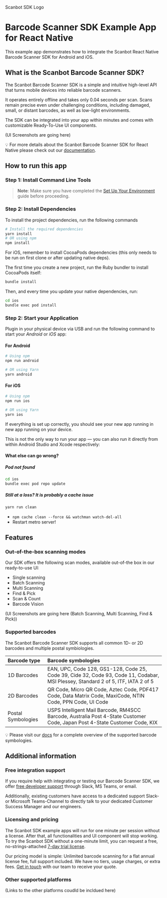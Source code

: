 Scanbot SDK Logo

# Barcode Scanner SDK Example App for React Native
This example app demonstrates how to integrate the Scanbot React Native Barcode Scanner SDK for Android and iOS.

## What is the Scanbot Barcode Scanner SDK?
The Scanbot Barcode Scanner SDK is a simple and intuitive high-level API that turns mobile devices into reliable barcode scanners. 

It operates entirely offline and takes only 0.04 seconds per scan. Scans remain precise even under challenging conditions, including damaged, small, or distant barcodes, as well as low-light environments.

The SDK can be integrated into your app within minutes and comes with customizable Ready-To-Use UI components. 


(UI Screenshots are going here)


💡 For more details about the Scanbot Barcode Scanner SDK for React Native please check out our [documentation](https://docs.scanbot.io/barcode-scanner-sdk/react-native/introduction/).

## How to run this app

### Step 1: Install Command Line Tools

> **Note**: Make sure you have completed the [Set Up Your Environment](https://reactnative.dev/docs/set-up-your-environment) guide before proceeding.

### Step 2: Install Dependencies

To install the project dependencies, run the following commands

```bash
# Install the required dependencies
yarn install
# OR using npm
npm install
```

For iOS, remember to install CocoaPods dependencies (this only needs to be run on first clone or after updating native deps).

The first time you create a new project, run the Ruby bundler to install CocoaPods itself:

```sh
bundle install
```

Then, and every time you update your native dependencies, run:

```sh
cd ios 
bundle exec pod install
```

### Step 2: Start your Application

Plugin in your physical device via USB and run the following command to start your _Android_ or _iOS_ app:

#### For Android

```sh
# Using npm
npm run android

# OR using Yarn
yarn android
```

#### For iOS

```sh
# Using npm
npm run ios

# OR using Yarn
yarn ios
```

If everything is set up correctly, you should see your new app running in new app running on your device.

This is not the only way to run your app — you can also run it directly from within Android Studio and Xcode respectively:


#### What else can go wrong?

##### Pod not found

```bash
cd ios
bundle exec pod repo update
```

##### Still at a loss? It is probably a cache issue

```bash
yarn run clean
```
* `npm cache clean --force && watchman watch-del-all`
* Restart metro server!


## Features

### Out-of-the-box scanning modes
Our SDK offers the following scan modes, available out-of-the box in our ready-to-use UI:
- Single scanning 
- Batch Scanning
- Multi Scanning 
- Find & Pick 
- Scan & Count
- Barcode Vision

(UI Screenshots are going here (Batch Scanning, Multi Scanning, Find & Pick))

### Supported barcodes
The Scanbot Barcode Scanner SDK supports all common 1D- or 2D barcodes and multiple postal symbiologies. 

| Barcode type | Barcode symbologies |
| :-- | :-- |
| 1D Barcodes | EAN, UPC, Code 128, GS1-128, Code 25, Code 39, Cide 32, Code 93, Code 11, Codabar, MSI Plessey, Standard 2 of 5, ITF, IATA 2 of 5 |
| 2D Barcodes | QR Code, Micro QR Code, Aztec Code, PDF417 Code, Data Matrix Code, MaxiCode, NTIN Code, PPN Code, UI Code |
| Postal Symbologies | USPS Intelligent Mail Barcode, RM4SCC Barcode, Australia Post 4-State Customer Code, Japan Post 4-State Customer Code, KIX |

💡 Please visit our [docs](https://docs.scanbot.io/barcode-scanner-sdk/react-native/supported-barcodes/) for a complete overview of the supported barcode symbologies.

## Additional information

### Free integration support
If you require help with integrating or testing our Barcode Scanner SDK, we offer [free developer support](https://docs.scanbot.io/support/) through Slack, MS Teams, or email.

Additionally, existing customers have access to a dedicated support Slack- or Microsoft Teams-Channel to directly talk to your dedicated Customer Success Manager and our engineers.

### Licensing and pricing
The Scanbot SDK example apps will run for one minute per session without a license. After that, all functionalities and UI component will stop working. To try the Scanbot SDK without a one-minute limit, you can request a free, no-strings-attached [7-day trial license](https://scanbot.io/trial/).

Our pricing model is simple: Unlimited barcode scanning for a flat annual license fee, full support included. We have no tiers, usage charges, or extra fees. [Get in touch](https://scanbot.io/contact-sales/) with our team to receive your quote.

### Other supported platforms

(Links to the other platforms coudld be incldued here)


